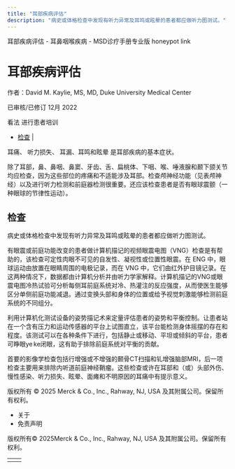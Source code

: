 ```yaml
---
title: "耳部疾病评估"
description: "病史或体格检查中发现有听力异常及耳鸣或眩晕的患者都应做听力图测试。"
---
```


﻿耳部疾病评估 \- 耳鼻咽喉疾病 \- MSD诊疗手册专业版 honeypot link

# 耳部疾病评估

作者：David M. Kaylie, MS, MD, Duke University Medical Center

已审核/已修订 12月 2022

看法 进行患者培训

- [检查](#检查_v942677_zh) \|

耳痛、 听力损失、 耳漏、耳鸣和眩晕 是耳部疾病的基本症状。

除了耳部，鼻、鼻咽、鼻窦、牙齿、舌、扁桃体、下咽、喉、唾液腺和颞下颌关节均应检查，因为这些部位的疼痛和不适能涉及耳部。检查颅神经功能（见表颅神经）以及进行听力检测和前庭器检测很重要。还应该检查患者是否有眼球震颤（一种眼球的节律性运动）。

## 检查

病史或体格检查中发现有听力异常及耳鸣或眩晕的患者都应做听力图测试。

有眼震或前庭功能改变的患者做计算机描记的视频眼震电图（VNG）检查是有帮助的，该检查可定性肉眼不可见的自发性、凝视性或位置性眼震。在 ENG 中，眼球运动由放置在眼睛周围的电极记录，而在 VNG 中，它们由红外护目镜记录。在这两种情况下，数据都由计算机分析并由听力学家解释。计算机描记的VNG或眼震电图冷热试验可分析每侧耳前庭系统对冷、热灌注的反应强度，从而使医生能够区分单侧前庭功能减退。通过变换头部和身体的位置或给予视觉刺激能够检测前庭系统的不同组分。

利用计算机化测试设备的姿势描记术来定量评估患者的姿势和平衡控制。让患者站在一个含有压力和运动传感器的平台上试图直立，该平台能检测身体摇摆的存在和程度。该测试可以在各种条件下进行，包括静止或移动、平坦或倾斜的平台，患者可睁眼ye ke闭眼，这有助于排除前庭系统对平衡的贡献。

首要的影像学检查包括行增强或不增强的颞骨CT扫描和钆增强脑部MRI，后一项检查主要用来排除内听道前庭神经鞘瘤。这些检查或许在耳部和（或）头部外伤、慢性感染、听力损失、眩晕、面瘫和不明原因的耳痛中有提示意义。



版权所有 © 2025
Merck & Co., Inc., Rahway, NJ, USA 及其附属公司。保留所有权利。

- 关于
- 免责声明

版权所有© 2025Merck & Co., Inc., Rahway, NJ, USA 及其附属公司。保留所有权利。

|     |     |
| --- | --- |
|  |  |